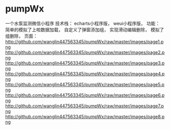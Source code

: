 # pumpWx
一个水泵监测微信小程序
技术栈：
echarts小程序版，
weui小程序版，
功能：
简单的模拟了上啦数据加载，
自定义了弹窗添加组，
实现滑动编辑删除，
模拟了组删除，
页面：http://github.com/wanglin447563345/pumpWx/raw/master/images/page1.png
http://github.com/wanglin447563345/pumpWx/raw/master/images/page2.png
http://github.com/wanglin447563345/pumpWx/raw/master/images/page3.png
http://github.com/wanglin447563345/pumpWx/raw/master/images/page4.png
http://github.com/wanglin447563345/pumpWx/raw/master/images/page5.png
http://github.com/wanglin447563345/pumpWx/raw/master/images/page6.png
http://github.com/wanglin447563345/pumpWx/raw/master/images/page7.png
http://github.com/wanglin447563345/pumpWx/raw/master/images/page8.png
